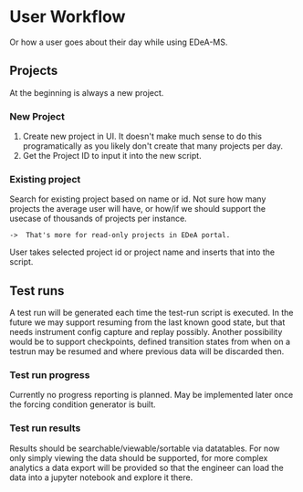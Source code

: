 # User Workflow

Or how a user goes about their day while using EDeA-MS.

## Projects

At the beginning is always a new project.

### New Project

1. Create new project in UI.
    It doesn't make much sense to do this programatically as you likely don't create that many projects per day.
2. Get the Project ID to input it into the new script.

### Existing project

Search for existing project based on name or id. Not sure how many projects the average user will have, or how/if we should support the usecase of thousands of projects per instance.

    ->  That's more for read-only projects in EDeA portal.

User takes selected project id or project name and inserts that into the script.

## Test runs

A test run will be generated each time the test-run script is executed.
In the future we may support resuming from the last known good state, but that needs instrument config capture and replay possibly.
Another possibility would be to support checkpoints, defined transition states from when on a testrun may be resumed and where previous data will be discarded then.

### Test run progress

Currently no progress reporting is planned. May be implemented later once the forcing condition generator is built.

### Test run results

Results should be searchable/viewable/sortable via datatables. For now only simply viewing the
data should be supported, for more complex analytics a data export will be provided so that the engineer can load the data into a jupyter notebook and explore it there.
